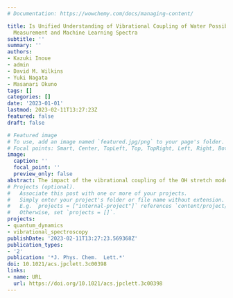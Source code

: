 ```yaml
---
# Documentation: https://wowchemy.com/docs/managing-content/

title: Is Unified Understanding of Vibrational Coupling of Water Possible? Hyper-Raman
  Measurement and Machine Learning Spectra 
subtitle: ''
summary: ''
authors:
- Kazuki Inoue
- admin
- David M. Wilkins
- Yuki Nagata
- Masanari Okuno
tags: []
categories: []
date: '2023-01-01'
lastmod: 2023-02-11T13:27:23Z
featured: false
draft: false

# Featured image
# To use, add an image named `featured.jpg/png` to your page's folder.
# Focal points: Smart, Center, TopLeft, Top, TopRight, Left, Right, BottomLeft, Bottom, BottomRight.
image:
  caption: ''
  focal_point: ''
  preview_only: false
abstract: The impact of the vibrational coupling of the OH stretch mode on the spectra differs significantly between IR and Raman spectra of water. Unified understanding of the vibrational couplings is not yet achieved. By using a different class of vibrational spectroscopy, hyper-Raman (HR) spectroscopy, together with machine-learning-assisted HR spectra calculation, we examine the impact of the vibrational couplings of water through the comparison of isotopically diluted H2O and pure H2O. We found that the isotopic dilution reduces the HR bandwidths, but the impact of the vibrational coupling is smaller than in the IR and parallel-polarized Raman. Machine learning HR spectra indicate that the intermolecular coupling plays a major role in broadening the bandwidth, while the intramolecular coupling is negligibly small, which is consistent with the IR and Raman spectra. Our result clearly demonstrates a limited impact of the intramolecular vibration, independent of the selection rules of vibrational spectroscopies.
# Projects (optional).
#   Associate this post with one or more of your projects.
#   Simply enter your project's folder or file name without extension.
#   E.g. `projects = ["internal-project"]` references `content/project/deep-learning/index.md`.
#   Otherwise, set `projects = []`.
projects: 
- quantum_dynamics
- vibrational_spectroscopy
publishDate: '2023-02-11T13:27:23.569368Z'
publication_types:
- '2'
publication: '*J. Phys. Chem.  Lett.*'
doi: 10.1021/acs.jpclett.3c00398
links:
- name: URL
  url: https://doi.org/10.1021/acs.jpclett.3c00398
---
```

